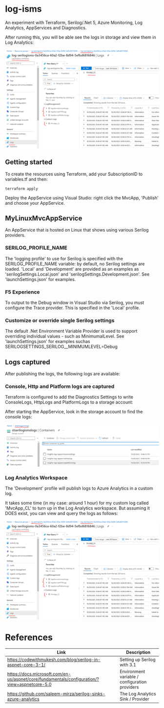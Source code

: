 # log-isms
An experiment with Terraform, Serilog/.Net 5, Azure Monitoring, Log Analytics, AppServices and Diagnostics. 

After running this, you will be able see the logs in storage and view them in Log Analytics:

![Console Logs in Storage](docs/log-analytics.png)

## Getting started
To create the resources using Terraform, add your SubscriptionID to variables.tf and then:

```
terraform apply
```

Deploy the AppService using Visual Studio: right click the MvcApp, 'Publish' and choose your AppService. 

## MyLinuxMvcAppService
An AppService that is hosted on Linux that shows using various Serilog providers.

### SERILOG_PROFILE_NAME
The 'logging profile' to use for Serilog is specified with the SERILOG_PROFILE_NAME variable: by default, no Serilog settings are loaded. 'Local' and 'Development' are provided as an examples as 'serilogSettings.Local.json' and 'serilogSettings.Development.json'. See 'launchSettings.json' for examples. 

### F5 Experience
To output to the Debug window in Visual Studio via Serilog, you must configure the Trace provider. This is specified in the 'Local' profile. 

### Customize or override single Serilog settings
The default .Net Environment Variable Provider is used to support overriding individual values - such as MinimumalLevel. See 'launchSettings.json' for examples suchas SERILOGSETTINGS_SERILOG__MINIMUMLEVEL=Debug

## Logs captured 
After publishing the logs, the following logs are available:

### Console, Http and Platform logs are captured
Terraform is configured to add the Diagnostics Settings to write ConsoleLogs, HttpLogs and PlatformLogs to a storage account:

After starting the AppService, look in the storage account to find the console logs:

![Console Logs in Storage](docs/logs-storage.png)

### Log Analytics Workspace
The 'Development' profile will publish logs to Azure Analytics in a custom log. 

It takes some time (in my case: around 1 hour) for my custom log called 'MvcApp_CL' to turn up in the Log Analytics workspace. But assuming it DOES exist, you can view and query the logs as follows:

![Console Logs in Storage](docs/log-analytics.png)

# References
| Link | Description | 
| ---- | ----------- | 
| https://codewithmukesh.com/blog/serilog-in-aspnet-core-3-1/ | Setting up Serilog with 3.1 |
| https://docs.microsoft.com/en-us/aspnet/core/fundamentals/configuration/?view=aspnetcore-5.0 |Environment variable / configuration providers | 
| https://github.com/saleem-mirza/serilog-sinks-azure-analytics | The Log Analytics Sink / Provider |
